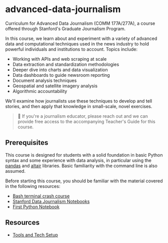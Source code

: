 # advanced-data-journalism

Curriculum for Advanced Data Journalism (COMM 177A/277A), a course offered through Stanford's Graduate Journalism Program.

In this course, we learn about and experiment with a variety of advanced data and computational techniques used in the news industry to hold powerful individuals and institutions to account. Topics include:

- Working with APIs and web scraping at scale
- Data extraction and standardization methodologies
- Deeper dive into charts and data visualization
- Data dashboards to guide newsroom reporting
- Document analysis techniques
- Geospatial and satellite imagery analysis
- Algorithmic accountability

We'll examine how journalists use these techniques to develop and tell stories, and then apply that knowledge in small-scale, novel exercises.

> :book: If you're a journalism educator, please reach out and we can provide free access to the accompanying Teacher's Guide for this course.

## Prerequisites

This course is designed for students with a solid foundation in basic Python syntax and some experience with data analysis, in particular using the [pandas](https://pandas.pydata.org/) and [altair](https://altair-viz.github.io/) libraries. Basic familiarity with the command line is also assumed.

Before starting this course, you should be familiar with the material covered in the following resources:

- [Bash terminal crash course](https://github.com/stanfordjournalism/padj-code/blob/main/exercises/bash_drill.md)
- [Stanford Data Journalism Notebooks](https://stanfordjournalism.github.io/data-journalism-notebooks/lab?path=README.ipynb)
- [First Python Notebook](https://palewi.re/docs/first-python-notebook/index.html)

## Resources

- [Tools and Tech Setup](docs/tools_and_tech.md)

